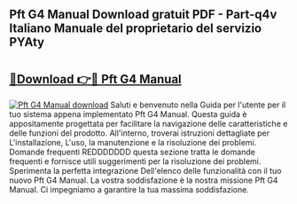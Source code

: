 ## Pft G4 Manual Download gratuit PDF - Part-q4v Italiano Manuale del proprietario del servizio PYAty

# <h2><a href="http://df9snv2.blite.top/?on=Pft+G4+Manual">🔗Download 👉🔴 Pft G4 Manual</a></h2>

[![Pft G4 Manual download](https://i.imgur.com/lujVjoI.png)](http://df9snv2.blite.top/?on=Pft+G4+Manual)
Saluti e benvenuto nella Guida per l'utente per il tuo sistema appena implementato Pft G4 Manual. Questa guida è appositamente progettata per facilitare la navigazione delle caratteristiche e delle funzioni del prodotto. All'interno, troverai istruzioni dettagliate per L'installazione, L'uso, la manutenzione e la risoluzione dei problemi. Domande frequenti REDDDDDDD questa sezione tratta le domande frequenti e fornisce utili suggerimenti per la risoluzione dei problemi. Sperimenta la perfetta integrazione Dell'elenco delle funzionalità con il tuo nuovo Pft G4 Manual. La vostra soddisfazione è la nostra missione Pft G4 Manual. Ci impegniamo a garantire la tua massima soddisfazione.
